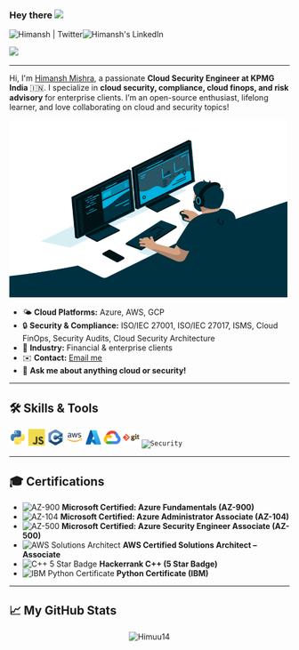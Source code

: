 ### Hey there <img src="https://media.giphy.com/media/hvRJCLFzcasrR4ia7z/giphy.gif" width="25px">
<a href="https://twitter.com/Himansh29512995">
  <img align="left" alt="Himansh | Twitter" src="https://img.shields.io/badge/Twitter-1DA1F2?style=flat-square&logo=twitter&logoColor=white" />
</a>
<a href="https://www.linkedin.com/in/himansh-mishra-b18a69169/">
  <img align="left" alt="Himansh's LinkedIn" src="https://img.shields.io/badge/LinkedIn-0077B5?style=flat-square&logo=linkedin&logoColor=white"/>
</a>
<br clear="left" />

![](https://vbr.wocr.tk/badge?page_id=Himuu14.Himuu14)

---

Hi, I'm [Himansh Mishra](https://twitter.com/Himansh29512995), a passionate **Cloud Security Engineer at KPMG India** 🇮🇳. I specialize in **cloud security, compliance, cloud finops, and risk advisory** for enterprise clients. I’m an open-source enthusiast, lifelong learner, and love collaborating on cloud and security topics!

<img alt="GIF" src="https://github.com/Himuu14/Himuu14/blob/main/animated.gif?raw=true" width="500" height="320" />

- 🌤 **Cloud Platforms:** Azure, AWS, GCP
- 🔒 **Security & Compliance:** ISO/IEC 27001, ISO/IEC 27017, ISMS, Cloud FinOps, Security Audits, Cloud Security Architecture
- 🏢 **Industry:** Financial & enterprise clients
- ✉️ **Contact:** [Email me](mailto:himuu999@gmail.com)
- 💬 **Ask me about anything cloud or security!**

---

## 🛠️ Skills & Tools

<code><img height="30" src="https://raw.githubusercontent.com/github/explore/main/topics/python/python.png" alt="Python"></code>
<code><img height="30" src="https://raw.githubusercontent.com/github/explore/main/topics/javascript/javascript.png" alt="JavaScript"></code>
<code><img height="30" src="https://raw.githubusercontent.com/github/explore/main/topics/cpp/cpp.png" alt="C++"></code>
<code><img height="30" src="https://raw.githubusercontent.com/github/explore/main/topics/aws/aws.png" alt="AWS"></code>
<code><img height="30" src="https://raw.githubusercontent.com/github/explore/main/topics/azure/azure.png" alt="Azure"></code>
<code><img height="30" src="https://raw.githubusercontent.com/github/explore/main/topics/google-cloud/google-cloud.png" alt="GCP"></code>
<code><img height="30" src="https://raw.githubusercontent.com/github/explore/main/topics/git/git.png" alt="Git"></code>
<code><img height="30" src="https://raw.githubusercontent.com/github/explore/main/topics/security/security.png" alt="Security"></code>

---

## 🎓 Certifications

- <img src="https://img.shields.io/badge/Microsoft%20Certified-AZ900-blue?logo=microsoft-azure&logoColor=white" alt="AZ-900" /> **Microsoft Certified: Azure Fundamentals (AZ-900)**
- <img src="https://img.shields.io/badge/Microsoft%20Certified-AZ104-blueviolet?logo=microsoft-azure&logoColor=white" alt="AZ-104" /> **Microsoft Certified: Azure Administrator Associate (AZ-104)**
- <img src="https://img.shields.io/badge/Microsoft%20Certified-AZ500-blue?logo=microsoft-azure&logoColor=white" alt="AZ-500" /> **Microsoft Certified: Azure Security Engineer Associate (AZ-500)**
- <img src="https://img.shields.io/badge/AWS%20Certified-Solutions%20Architect%20Associate-orange?logo=amazon-aws&logoColor=white" alt="AWS Solutions Architect" /> **AWS Certified Solutions Architect – Associate**
- <img src="https://img.shields.io/badge/HackerRank-C++%205%20Star-BrightGreen?logo=hackerrank&logoColor=white" alt="C++ 5 Star Badge" /> **Hackerrank C++ (5 Star Badge)**
- <img src="https://img.shields.io/badge/IBM-Python%20Certificate-lightblue?logo=ibm&logoColor=white" alt="IBM Python Certificate" /> **Python Certificate (IBM)**

---

## 📈 My GitHub Stats

<p align="center">
  <img src="https://github-readme-stats.vercel.app/api?username=Himuu14&show_icons=true&theme=gotham" alt="Himuu14" />
</p>
